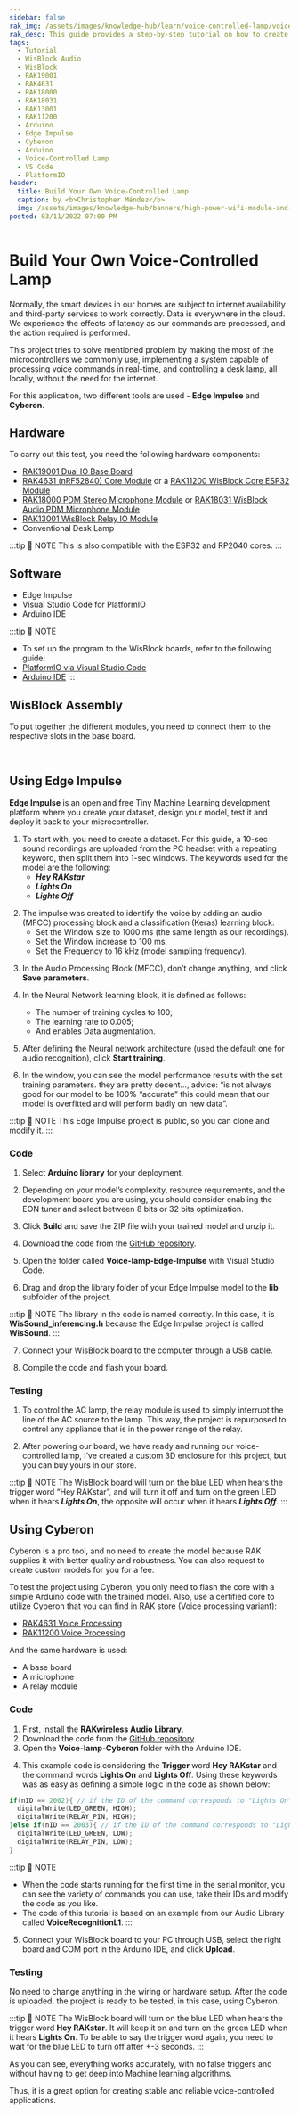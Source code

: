 ```yaml
---
sidebar: false
rak_img: /assets/images/knowledge-hub/learn/voice-controlled-lamp/voice-controlled-lamp.png
rak_desc: This guide provides a step-by-step tutorial on how to create a voice-controlled lamp using Edge Impulse and Cyberon.
tags:
  - Tutorial
  - WisBlock Audio
  - WisBlock
  - RAK19001
  - RAK4631
  - RAK18000
  - RAK18031
  - RAK13001
  - RAK11200
  - Arduino
  - Edge Impulse
  - Cyberon
  - Arduino
  - Voice-Controlled Lamp
  - VS Code
  - PlatformIO
header:
  title: Build Your Own Voice-Controlled Lamp
  caption: by <b>Christopher Méndez</b>
  img: /assets/images/knowledge-hub/banners/high-power-wifi-module-and-power-line-communications.jpg
posted: 03/11/2022 07:00 PM
---
```


# Build Your Own Voice-Controlled Lamp

Normally, the smart devices in our homes are subject to internet availability and third-party services to work correctly. Data is everywhere in the cloud. We experience the effects of latency as our commands are processed, and the action required is performed.

This project tries to solve mentioned problem by making the most of the microcontrollers we commonly use, implementing a system capable of processing voice commands in real-time, and controlling a desk lamp, all locally, without the need for the internet.

For this application, two different tools are used - **Edge Impulse** and **Cyberon**.


## Hardware

To carry out this test, you need the following hardware components:

- [RAK19001 Dual IO Base Board](https://store.rakwireless.com/products/rak19001-wisblock-dual-io-base-board?utm_source=RAK19001&utm_medium=Document&utm_campaign=BuyFromStore)
- [RAK4631 (nRF52840) Core Module](https://store.rakwireless.com/products/rak4631-lpwan-node?utm_source=RAK4631WisBlockLPWANModule&utm_medium=Document&utm_campaign=BuyFromStore) or a [RAK11200 WisBlock Core ESP32 Module](https://store.rakwireless.com/products/wiscore-esp32-module-rak11200?utm_source=WisBlockRAK11200&utm_medium=Document&utm_campaign=BuyFromStore)
- [RAK18000 PDM Stereo Microphone Module](https://store.rakwireless.com/products/wisblock-microphone-module-rak18000?utm_source=WisBlockRAK18000&utm_medium=Document&utm_campaign=BuyFromStore) or [RAK18031 WisBlock Audio PDM Microphone Module](https://store.rakwireless.com/products/pdm-microphone-sensor-20-10khz-stmicroelectronics-mp34dt06j-rak18031?utm_source=RAK18031&utm_medium=Document&utm_campaign=BuyFromStore)
- [RAK13001 WisBlock Relay IO Module](https://store.rakwireless.com/products/relay-io-rak13001?utm_source=RAK13001&utm_medium=Document&utm_campaign=BuyFromStore)
- Conventional Desk Lamp

:::tip 📝 NOTE
This is also compatible with the ESP32 and RP2040 cores.
:::

## Software

- Edge Impulse
- Visual Studio Code for PlatformIO
- Arduino IDE


:::tip 📝 NOTE
- To set up the program to the WisBlock boards, refer to the following guide:
- [PlatformIO via Visual Studio Code](https://docs.rakwireless.com/Knowledge-Hub/Learn/Board-Support-Package-Installation-in-PlatformIO/)
- [Arduino IDE](https://docs.rakwireless.com/Knowledge-Hub/Learn/Installation-of-Board-Support-Package-in-Arduino-IDE/)
:::


## WisBlock Assembly

To put together the different modules, you need to connect them to the respective slots in the base board.



<rk-img
  src="/assets/images/knowledge-hub/learn/voice-controlled-lamp/1.mounting-sketch.png"
  width="70%"
  caption="Assembling the core to the base board"
/>


<br>

<rk-img
  src="/assets/images/knowledge-hub/learn/voice-controlled-lamp/2.assembly-photo.png"
  width="80%"
  caption="Assembling the components"
/>


## Using Edge Impulse


**Edge Impulse** is an open and free Tiny Machine Learning development platform where you create your dataset, design your model, test it and deploy it back to your microcontroller.


<rk-img
  src="/assets/images/knowledge-hub/learn/voice-controlled-lamp/3.dataset.png"
  width="80%"
  caption="Dataset of the model"
/>

1. To start with, you need to create a dataset. For this guide, a 10-sec sound recordings are uploaded from the PC headset with a repeating keyword, then split them into 1-sec windows. The keywords used for the model are the following:
      - ***Hey RAKstar***
      - ***Lights On***
      - ***Lights Off***

<rk-img
  src="/assets/images/knowledge-hub/learn/voice-controlled-lamp/4.create-dataset.png"
  width="100%"
  caption="Collecting data"
/>

2. The impulse was created to identify the voice by adding an audio (MFCC) processing block and a classification (Keras) learning block.
   - Set the Window size to 1000&nbsp;ms (the same length as our recordings).
   - Set the Window increase to 100&nbsp;ms.
   - Set the Frequency to 16&nbsp;kHz (model sampling frequency).

<rk-img
  src="/assets/images/knowledge-hub/learn/voice-controlled-lamp/5.creaate-impulse.png"
  width="100%"
  caption="Creating the impulse"
/>

3. In the Audio Processing Block (MFCC), don’t change anything, and click **Save parameters**.

<rk-img
  src="/assets/images/knowledge-hub/learn/voice-controlled-lamp/6.save-parameters.png"
  width="100%"
  caption="Saving the parameters"
/>

4. In the Neural Network learning block, it is defined as follows:

   - The number of training cycles to 100;
   - The learning rate to 0.005;
   - And enables Data augmentation.


<rk-img
  src="/assets/images/knowledge-hub/learn/voice-controlled-lamp/7.neural-network.png"
  width="80%"
  caption="Setting up the Neural Network Classifier"
/>

5. After defining the Neural network architecture (used the default one for audio recognition), click **Start training**.


<rk-img
  src="/assets/images/knowledge-hub/learn/voice-controlled-lamp/8.start-training.png"
  width="80%"
  caption="Start training for audio recognition"
/>

6. In the window, you can see the model performance results with the set training parameters. they are pretty decent…, advice: “is not always good for our model to be 100% “accurate” this could mean that our model is overfitted and will perform badly on new data”.


<rk-img
  src="/assets/images/knowledge-hub/learn/voice-controlled-lamp/9.performance.png"
  width="70%"
  caption="Training performance"
/>


:::tip 📝 NOTE
This Edge Impulse project is public, so you can clone and modify it.
:::



### Code

1. Select **Arduino library** for your deployment.


<rk-img
  src="/assets/images/knowledge-hub/learn/voice-controlled-lamp/10.arduino-library.png"
  width="80%"
  caption="Selecting Arduino library"
/>


2. Depending on your model’s complexity, resource requirements, and the development board you are using, you should consider enabling the EON tuner and select between 8 bits or 32 bits optimization.

3. Click **Build** and save the ZIP file with your trained model and unzip it.

<rk-img
  src="/assets/images/knowledge-hub/learn/voice-controlled-lamp/11.optimization.png"
  width="80%"
  caption="Selecting model optimization"
/>


4. Download the code from the [GitHub repository](https://github.com/mcmchris/voice-controlled-lamp).

5. Open the folder called **Voice-lamp-Edge-Impulse** with Visual Studio Code.


<rk-img
  src="/assets/images/knowledge-hub/learn/voice-controlled-lamp/12.vscode.png"
  width="100%"
  caption="Opening Visual Studio Code"
/>


6. Drag and drop the library folder of your Edge Impulse model to the **lib** subfolder of the project.

<rk-img
  src="/assets/images/knowledge-hub/learn/voice-controlled-lamp/13.add-library.png"
  width="100%"
  caption="Adding the library to VS Code"
/>


:::tip 📝 NOTE
The library in the code is named correctly. In this case, it is **WisSound_inferencing.h** because the Edge Impulse project is called **WisSound**.
:::

7. Connect your WisBlock board to the computer through a USB cable.

8. Compile the code and flash your board.


### Testing

1. To control the AC lamp, the relay module is used to simply interrupt the line of the AC source to the lamp. This way, the project is repurposed to control any appliance that is in the power range of the relay.


<rk-img
  src="/assets/images/knowledge-hub/learn/voice-controlled-lamp/14.wiring-reference.png"
  width="80%"
  caption="Wiring reference"
/>

2. After powering our board, we have ready and running our voice-controlled lamp, I’ve created a custom 3D enclosure for this project, but you can buy yours in our store.

<rk-img
  src="/assets/images/knowledge-hub/learn/voice-controlled-lamp/15.power-source.png"
  width="80%"
  caption="Powering the board using a battery or USB"
/>


<rk-img
  src="/assets/images/knowledge-hub/learn/voice-controlled-lamp/16.lamp-setup.png"
  width="80%"
  caption="Use case setup using Edge Impulse"
/>

:::tip 📝 NOTE
The WisBlock board will turn on the blue LED when hears the trigger word “Hey RAKstar”, and will turn it off and turn on the green LED when it hears ***Lights On***, the opposite will occur when it hears ***Lights Off***.
:::


## Using Cyberon

Cyberon is a pro tool, and no need to create the model because RAK supplies it with better quality and robustness. You can also request to create custom models for you for a fee.

To test the project using Cyberon, you only need to flash the core with a simple Arduino code with the trained model. Also, use a certified core to utilize Cyberon that you can find in RAK store (Voice processing variant):

- [RAK4631 Voice Processing](https://store.rakwireless.com/products/rak4631-lpwan-node?variant=42402017149126?utm_source=WisBlockRAK4631&utm_medium=Document&utm_campaign=BuyFromStore)
- [RAK11200 Voice Processing](https://store.rakwireless.com/products/wiscore-esp32-module-rak11200?variant=42402030452934?utm_source=WisBlockRAK11200&utm_medium=Document&utm_campaign=BuyFromStore)


And the same hardware is used:
- A base board
- A microphone
- A relay module


### Code

1. First, install the [**RAKwireless Audio Library**](https://github.com/RAKWireless/RAKwireless-Audio-library).
2. Download the code from the [GitHub repository](https://github.com/mcmchris/voice-controlled-lamp).
3. Open the **Voice-lamp-Cyberon** folder with the Arduino IDE.


<rk-img
  src="/assets/images/knowledge-hub/learn/voice-controlled-lamp/17.open-folder.png"
  width="80%"
  caption="Opening the Voice-lamp-Cyberon folder"
/>

4. This example code is considering the **Trigger** word **Hey RAKstar** and the command words **Lights On** and **Lights Off**. Using these keywords was as easy as defining a simple logic in the code as shown below:


```c
if(nID == 2002){ // if the ID of the command corresponds to "Lights On"
  digitalWrite(LED_GREEN, HIGH);
  digitalWrite(RELAY_PIN, HIGH);
}else if(nID == 2003){ // if the ID of the command corresponds to "Lights Off"
  digitalWrite(LED_GREEN, LOW);
  digitalWrite(RELAY_PIN, LOW);
}
```


:::tip 📝 NOTE
- When the code starts running for the first time in the serial monitor, you can see the variety of commands you can use, take their IDs and modify the code as you like.
- The code of this tutorial is based on an example from our Audio Library called **VoiceRecognitionL1**.
:::


5. Connect your WisBlock board to your PC through USB, select the right board and COM port in the Arduino IDE, and click **Upload**.


<rk-img
  src="/assets/images/knowledge-hub/learn/voice-controlled-lamp/18.connect.png"
  width="80%"
  caption="Connecting WisBlock to PC thru USB"
/>

### Testing

No need to change anything in the wiring or hardware setup. After the code is uploaded, the project is ready to be tested, in this case, using Cyberon.


<rk-img
  src="/assets/images/knowledge-hub/learn/voice-controlled-lamp/19.use-case.png"
  width="80%"
  caption="Use case setup using Cyberon"
/>

:::tip 📝 NOTE
The WisBlock board will turn on the blue LED when hears the trigger word **Hey RAKstar**. It will keep it on and turn on the green LED when it hears **Lights On**. To be able to say the trigger word again, you need to wait for the blue LED to turn off after +-3 seconds.
:::


As you can see, everything works accurately, with no false triggers and without having to get deep into Machine learning algorithms.

Thus, it is a great option for creating stable and reliable voice-controlled applications.
